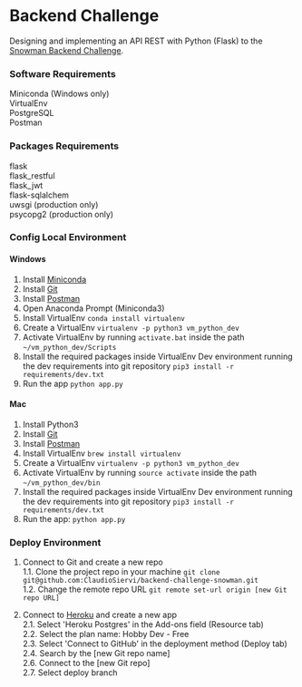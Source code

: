 # Backend Challenge

Designing and implementing an API REST with Python (Flask) to the [Snowman Backend Challenge](https://github.com/snowmanlabs/backend-challenge). 

### Software Requirements 

Miniconda (Windows only)  
VirtualEnv  
PostgreSQL  
Postman  

### Packages Requirements
flask  
flask_restful  
flask_jwt  
flask-sqlalchem  
uwsgi (production only)  
psycopg2 (production only)  


### Config Local Environment

#### Windows

1. Install [Miniconda](https://docs.conda.io/en/latest/miniconda.html)
2. Install [Git](https://gist.github.com/derhuerst/1b15ff4652a867391f03#file-linux-md)   
3. Install [Postman](https://www.getpostman.com/downloads/)   
4. Open Anaconda Prompt (Miniconda3)  
5. Install VirtualEnv `conda install virtualenv`  
6. Create a VirtualEnv `virtualenv -p python3 vm_python_dev`  
7. Activate VirtualEnv by running `activate.bat` inside the path `~/vm_python_dev/Scripts`  
8. Install the required packages inside VirtualEnv Dev environment running the dev requirements into git repository `pip3 install -r requirements/dev.txt` 
9. Run the app `python app.py`


#### Mac

1. Install Python3 
2. Install [Git](https://gist.github.com/derhuerst/1b15ff4652a867391f03#file-linux-md)   
3. Install [Postman](https://www.getpostman.com/downloads/)   
4. Install VirtualEnv `brew install virtualenv`  
5. Create a VirtualEnv `virtualenv -p python3 vm_python_dev`
6. Activate VirtualEnv by running `source activate` inside the path `~/vm_python_dev/bin` 
7. Install the required packages inside VirtualEnv Dev environment running the dev requirements into git repository `pip3 install -r requirements/dev.txt`  
8. Run the app: `python app.py`


### Deploy Environment

1.  Connect to Git and create a new repo   
1.1. Clone the project repo in your machine `git clone git@github.com:ClaudioSiervi/backend-challenge-snowman.git`  
1.2. Change the remote repo URL `git remote set-url origin [new Git repo URL]`  

2. Connect to [Heroku](heroku.com) and create a new app  
2.1. Select 'Heroku Postgres' in the Add-ons field (Resource tab)  
2.2. Select the plan name: Hobby Dev - Free  
2.3. Select 'Connect to GitHub' in the deployment method (Deploy tab)  
2.4. Search by the [new Git repo name]  
2.6. Connect to the [new Git repo]  
2.7. Select deploy branch  